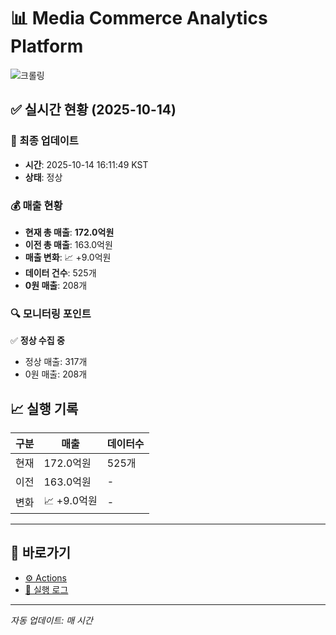 # 📊 Media Commerce Analytics Platform

![크롤링](https://img.shields.io/badge/크롤링-정상-green)

## ✅ 실시간 현황 (2025-10-14)

### 📍 최종 업데이트
- **시간**: 2025-10-14 16:11:49 KST
- **상태**: 정상

### 💰 매출 현황
- **현재 총 매출**: **172.0억원**
- **이전 총 매출**: 163.0억원
- **매출 변화**: 📈 +9.0억원
- **데이터 건수**: 525개
- **0원 매출**: 208개

### 🔍 모니터링 포인트

✅ **정상 수집 중**
- 정상 매출: 317개
- 0원 매출: 208개


## 📈 실행 기록

| 구분 | 매출 | 데이터수 |
|------|------|----------|
| 현재 | 172.0억원 | 525개 |
| 이전 | 163.0억원 | - |
| 변화 | 📈 +9.0억원 | - |

---

## 🔗 바로가기

- [⚙️ Actions](../../actions)
- [📝 실행 로그](../../actions/workflows/daily_scraping.yml)

---

*자동 업데이트: 매 시간*
